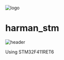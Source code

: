 ![logo](https://github.com/98MJ/harman_stm/assets/112085848/6d0cf87f-d869-4a46-9c97-cdd604312150)
# harman_stm

![header](https://capsule-render.vercel.app/api?type=waving&color=82F7F4&height=200&section=header&text=Harman%20Semiconductor%20Academy&fontSize=50)

Using STM32F411RET6
